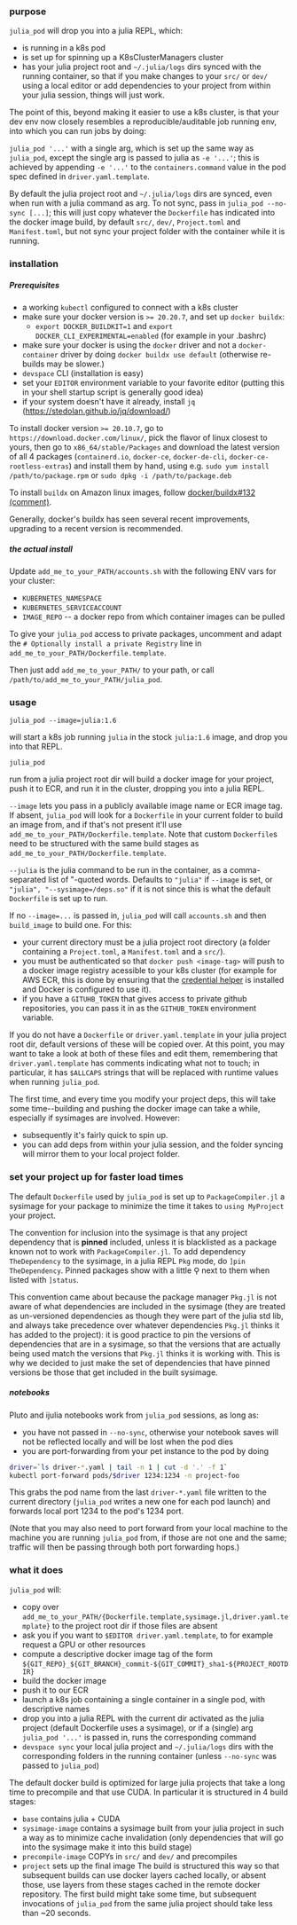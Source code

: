 ### purpose

`julia_pod` will drop you into a julia REPL, which:
- is running in a k8s pod
- is set up for spinning up a K8sClusterManagers cluster
- has your julia project root and `~/.julia/logs` dirs
  synced with the running container, 
  so that if you make changes to your `src/` or `dev/`
  using a local editor
  or add dependencies to your project 
  from within your julia session, things will just work.

The point of this, beyond making it easier to use a k8s cluster,
is that your dev env now closely resembles a 
reproducible/auditable job running env, into which you can 
run jobs by doing:

`julia_pod '...'` with a single arg, which is set up the same way 
as `julia_pod`, except the single arg is passed to julia
as `-e '...'`; this is achieved by appending `-e '...'` to the
`containers.command` value in the pod spec defined in
`driver.yaml.template`.

By default the julia project root and `~/.julia/logs` dirs are 
synced, even when run with a julia command as arg. To not sync,
pass in `julia_pod --no-sync [...]`; this will just copy whatever
the `Dockerfile` has indicated into the docker image build,
by default `src/`, `dev/`, `Project.toml` and `Manifest.toml`,
but not sync your project folder with the container while 
it is running.


### installation

##### Prerequisites

- a working `kubectl` configured to connect with a k8s cluster
- make sure your docker version is `>= 20.20.7`, and set up `docker buildx`:
    - `export DOCKER_BUILDKIT=1` and `export DOCKER_CLI_EXPERIMENTAL=enabled` (for example in your .bashrc)
- make sure your docker is using the `docker` driver and not a `docker-container` driver
  by doing `docker buildx use default` (otherwise re-builds may be slower.)
- `devspace` CLI (installation is easy)
- set your `EDITOR` environment variable to your favorite editor
  (putting this in your shell startup script is generally good idea)
- if your system doesn't have it already, install `jq` (https://stedolan.github.io/jq/download/)

To install docker version `>= 20.10.7`, go to `https://download.docker.com/linux/`,
pick the flavor of linux closest to yours, then go to `x86_64/stable/Packages`
and download the latest version of all 4 packages
(`containerd.io`, `docker-ce`, `docker-de-cli`, `docker-ce-rootless-extras`)
and install them by hand, using e.g.
`sudo yum install /path/to/package.rpm`
or `sudo dpkg -i /path/to/package.deb`

To install `buildx` on Amazon linux images, follow
[docker/buildx#132 (comment)](https://github.com/docker/buildx/issues/132#issuecomment-695768757).

Generally, docker's buildx has seen several recent improvements,
upgrading to a recent version is recommended.

##### the actual install

Update `add_me_to_your_PATH/accounts.sh` with the following ENV
vars for your cluster:
- `KUBERNETES_NAMESPACE`
- `KUBERNETES_SERVICEACCOUNT`
- `IMAGE_REPO` -- a docker repo from which container images can be pulled

To give your `julia_pod` access to private packages,
uncomment and adapt the `# Optionally install a private Registry`
line in `add_me_to_your_PATH/Dockerfile.template`.

Then just add `add_me_to_your_PATH/` to your path, or call
`/path/to/add_me_to_your_PATH/julia_pod`.


### usage

`julia_pod --image=julia:1.6`

will start a k8s job running `julia` in the stock `julia:1.6` image,
and drop you into that REPL.

`julia_pod`

run from a julia project root dir will build a docker image for your
project, push it to ECR, and run it in the cluster, dropping you
into a julia REPL.

`--image` lets you pass in a publicly available image name or ECR image 
tag. If absent, `julia_pod` will look for a `Dockerfile` in your current
folder to build an image from, and if that's not present it'll use
`add_me_to_your_PATH/Dockerfile.template`. Note that
custom `Dockerfile`s need to be structured
with the same build stages as `add_me_to_your_PATH/Dockerfile.template`.

`--julia` is the julia command to be run in the container, as a
comma-separated list of "-quoted words. Defaults to `"julia"` if
`--image` is set, or `"julia", "--sysimage=/deps.so"` if it is not
since this is what the default `Dockerfile` is set up to run.

If no `--image=...` is passed in, `julia_pod` will call `accounts.sh`
and then `build_image` to build one. For this:
- your current directory must be a julia project root directory
  (a folder containing a `Project.toml`, a `Manifest.toml` and a `src/`).
- you must be authenticated so that `docker push <image-tag>` will
  push to a docker image registry acessible to your k8s cluster
  (for example for AWS ECR, this is done by ensuring that the
  [credential helper](https://github.com/awslabs/amazon-ecr-credential-helper)
  is installed and Docker is configured to use it).
- if you have a `GITUHB_TOKEN` that gives access to private github
  repositories, you can pass it in as the `GITHUB_TOKEN` environment
  variable.

If you do not have a `Dockerfile` or `driver.yaml.template`
in your julia project root dir, default versions of these will be
copied over. At this point, you may want to take a look at both of
these files and edit them, remembering that `driver.yaml.template`
has comments indicating what not to touch;
in particular, it has `$ALLCAPS` strings that will be replaced
with runtime values when running `julia_pod`.

The first time, and every time you modify your project deps, this will 
take some time--building and pushing the docker image can take a while,
especially if sysimages are involved. However:
- subsequently it's fairly quick to spin up.
- you can add deps from within your julia session, and the folder 
  syncing will mirror them to your local project folder.


### set your project up for faster load times

The default `Dockerfile` used by `julia_pod` is set up to
`PackageCompiler.jl` a sysimage for your package to minimize the
time it takes to `using MyProject` your project.

The convention for inclusion into the sysimage is that any
project dependency that is **pinned** included,
unless it is blacklisted as a package known not to work with
`PackageCompiler.jl`. To add dependency `TheDependency` to the
sysimage, in a julia REPL `Pkg` mode, do `]pin TheDependency`.
Pinned packages show with a little ⚲ next to them when listed
with `]status`.

This convention came about because the package manager `Pkg.jl`
is not aware of what dependencies are included in the sysimage
(they are treated as un-versioned dependencies as though they
were part of the julia std lib, and always take precedence over
whatever dependencies `Pkg.jl` thinks it has added to the
project): it is good practice to pin the versions of
dependencies that are in a sysimage, so that the versions that
are actually being used match the versions that `Pkg.jl` thinks
it is working with. This is why we decided to just make the set
of dependencies that have pinned versions be those that get
included in the built sysimage.


##### notebooks

Pluto and ijulia notebooks work from `julia_pod` sessions, as long as:
- you have not passed in `--no-sync`, otherwise your notebook saves will
  not be reflected locally and will be lost when the pod dies
- you are port-forwarding from your pet instance to the pod by doing

```bash
driver=`ls driver-*.yaml | tail -n 1 | cut -d '.' -f 1`
kubectl port-forward pods/$driver 1234:1234 -n project-foo
```

This grabs the pod name from the last `driver-*.yaml` file written to 
the current directory (`julia_pod` writes a new one for each pod launch)
and forwards local port 1234 to the pod's 1234 port.

(Note that you may also need to port forward from your local
machine to the machine you are running `julia_pod` from,
if those are not one and the same;
traffic will then be passing through both port forwarding hops.)

### what it does

`julia_pod` will:
- copy over `add_me_to_your_PATH/{Dockerfile.template,sysimage.jl,driver.yaml.template}`
  to the project root dir if those files are absent
- ask you if you want to `$EDITOR driver.yaml.template`, to for example
  request a GPU or other resources
- compute a descriptive docker image tag of the form
`${GIT_REPO}_${GIT_BRANCH}_commit-${GIT_COMMIT}_sha1-${PROJECT_ROOTDIR}`
- build the docker image
- push it to our ECR
- launch a k8s job containing a single container in a single pod,
  with descriptive names
- drop you into a julia REPL with the current dir activated 
  as the julia project (default Dockerfile uses a sysimage),
  or if a (single) arg `julia_pod '...'` is passed in, runs the 
  corresponding command
- `devspace sync` your local julia project and `~/.julia/logs` dirs
  with the corresponding folders in the running container (unless 
  `--no-sync` was passed to `julia_pod`)

The default docker build is optimized for large julia projects that
take a long time to precompile and that use CUDA. In particular it 
is structured in 4 build stages:
- `base` contains julia + CUDA
- `sysimage-image` contains a sysimage built from your julia project in such
  a way as to minimize cache invalidation (only dependencies that
  will go into the sysimage make it into this build stage)
- `precompile-image` COPYs in `src/` and `dev/` and precompiles
- `project` sets up the final image
The build is structured this way so that subsequent builds can use
docker layers cached locally, or absent those, use layers from
these stages cached in the remote docker repository. The first
build might take some time, but subsequent invocations of `julia_pod`
from the same julia project should take  less than ~20 seconds.
